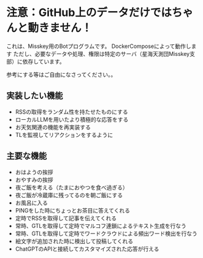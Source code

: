 # 注意：GitHub上のデータだけではちゃんと動きません！

これは、Misskey用のBotプログラムです。
DockerComposeによって動作します
ただし、必要なデータや処理、権限は特定のサーバ（星海天測団Misskey支部）に依存しています。

参考にする等はご自由になさってください。。

## 実装したい機能
- RSSの取得をランダム性を持たせたものにする
- ローカルLLMを用いたより積極的な応答をする
- お天気関連の機能を再実装する
- TLを監視してリアクションをするように

## 主要な機能
- おはようの挨拶
- おやすみの挨拶
- 夜ご飯を考える（たまにおやつを食べ過ぎる）
- 夜ご飯が冷蔵庫に残ってるのを朝ご飯にする
- お風呂に入る
- PINGをした時にちょっとお茶目に答えてくれる
- 定時でRSSを取得して記事を伝えてくれる
- 常時、GTLを取得して定時でマルコフ連鎖によるテキスト生成を行なう
- 常時、GTLを取得して定時でワードクラウドによる頻出ワード検出を行なう
- 絵文字が追加された時に検出して投稿してくれる
- ChatGPTのAPIと接続してカスタマイズされた応答が行える